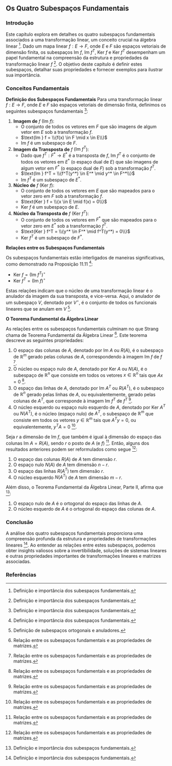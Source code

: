 ## Os Quatro Subespaços Fundamentais

### Introdução
Este capítulo explora em detalhes os quatro subespaços fundamentais associados a uma transformação linear, um conceito crucial na álgebra linear [^431]. Dado um mapa linear $f: E \rightarrow F$, onde $E$ e $F$ são espaços vetoriais de dimensão finita, os subespaços $\text{Im } f$, $\text{Im } f^T$, $\text{Ker } f$ e $\text{Ker } f^T$ desempenham um papel fundamental na compreensão da estrutura e propriedades da transformação linear $f$ [^431]. O objetivo deste capítulo é definir estes subespaços, detalhar suas propriedades e fornecer exemplos para ilustrar sua importância.

### Conceitos Fundamentais

**Definição dos Subespaços Fundamentais**
Para uma transformação linear $f: E \rightarrow F$, onde $E$ e $F$ são espaços vetoriais de dimensão finita, definimos os seguintes subespaços fundamentais [^431]:

1.  **Imagem de** $f$ ($\text{Im } f$):
    *   O conjunto de todos os vetores em $F$ que são imagens de algum vetor em $E$ sob a transformação $f$.
    *   $\text{Im } f = \\{f(x) \in F \mid x \in E\\}$
    *   $\text{Im } f$ é um subespaço de $F$.
2.  **Imagem da Transposta de** $f$ ($\text{Im } f^T$):
    *   Dado que $f^T: F^* \rightarrow E^*$ é a transposta de $f$, $\text{Im } f^T$ é o conjunto de todos os vetores em $E^*$ (o espaço dual de $E$) que são imagens de algum vetor em $F^*$ (o espaço dual de $F$) sob a transformação $f^T$.
    *   $\text{Im } f^T = \\{f^T(y^*) \in E^* \mid y^* \in F^*\\}$
    *   $\text{Im } f^T$ é um subespaço de $E^*$.
3.  **Núcleo de** $f$ ($\text{Ker } f$):
    *   O conjunto de todos os vetores em $E$ que são mapeados para o vetor zero em $F$ sob a transformação $f$.
    *   $\text{Ker } f = \\{x \in E \mid f(x) = 0\\}$
    *   $\text{Ker } f$ é um subespaço de $E$.
4.  **Núcleo da Transposta de** $f$ ($\text{Ker } f^T$):
    *   O conjunto de todos os vetores em $F^*$ que são mapeados para o vetor zero em $E^*$ sob a transformação $f^T$.
    *   $\text{Ker } f^T = \\{y^* \in F^* \mid f^T(y^*) = 0\\}$
    *   $\text{Ker } f^T$ é um subespaço de $F^*$.

**Relações entre os Subespaços Fundamentais**

Os subespaços fundamentais estão interligados de maneiras significativas, como demonstrado na Proposição 11.11 [^431]:

*   $\text{Ker } f = (\text{Im } f^T)^\circ$
*   $\text{Ker } f^T = (\text{Im } f)^\circ$

Estas relações indicam que o núcleo de uma transformação linear é o anulador da imagem da sua transposta, e vice-versa. Aqui, o anulador de um subespaço $V$, denotado por $V^\circ$, é o conjunto de todos os funcionais lineares que se anulam em $V$ [^407].

**O Teorema Fundamental da Álgebra Linear**

As relações entre os subespaços fundamentais culminam no que Strang chama de Teorema Fundamental da Álgebra Linear [^430]. Este teorema descreve as seguintes propriedades:

1.  O espaço das colunas de $A$, denotado por $\text{Im } A$ ou $R(A)$, é o subespaço de $\mathbb{R}^m$ gerado pelas colunas de $A$, correspondendo à imagem $\text{Im } f$ de $f$ [^430].
2.  O núcleo ou espaço nulo de $A$, denotado por $\text{Ker } A$ ou $N(A)$, é o subespaço de $\mathbb{R}^n$ que consiste em todos os vetores $x \in \mathbb{R}^n$ tais que $Ax = 0$ [^430].
3.  O espaço das linhas de $A$, denotado por $\text{Im } A^T$ ou $R(A^T)$, é o subespaço de $\mathbb{R}^n$ gerado pelas linhas de $A$, ou equivalentemente, gerado pelas colunas de $A^T$, que corresponde à imagem $\text{Im } f^T$ de $f^T$ [^430].
4.  O núcleo esquerdo ou espaço nulo esquerdo de $A$, denotado por $\text{Ker } A^T$ ou $N(A^T)$, é o núcleo (espaço nulo) de $A^T$, o subespaço de $\mathbb{R}^m$ que consiste em todos os vetores $y \in \mathbb{R}^m$ tais que $A^T y = 0$, ou equivalentemente, $y^T A = 0$ [^430].

Seja $r$ a dimensão de $\text{Im } f$, que também é igual à dimensão do espaço das colunas $\text{Im } A = R(A)$, sendo $r$ o posto de $A$ (e $f$) [^430]. Então, alguns dos resultados anteriores podem ser reformulados como segue [^430]:

1.  O espaço das colunas $R(A)$ de $A$ tem dimensão $r$.
2.  O espaço nulo $N(A)$ de $A$ tem dimensão $n - r$.
3.  O espaço das linhas $R(A^T)$ tem dimensão $r$.
4.  O núcleo esquerdo $N(A^T)$ de $A$ tem dimensão $m - r$.

Além disso, o Teorema Fundamental da Álgebra Linear, Parte II, afirma que [^431]:

1.  O espaço nulo de $A$ é o ortogonal do espaço das linhas de $A$.
2.  O núcleo esquerdo de $A$ é o ortogonal do espaço das colunas de $A$.

### Conclusão

A análise dos quatro subespaços fundamentais proporciona uma compreensão profunda da estrutura e propriedades de transformações lineares [^431]. Ao entender as relações entre estes subespaços, podemos obter insights valiosos sobre a invertibilidade, soluções de sistemas lineares e outras propriedades importantes de transformações lineares e matrizes associadas.

### Referências
[^407]: Definição de subespaços ortogonais e anuladores.
[^430]: Relação entre os subespaços fundamentais e as propriedades de matrizes.
[^431]: Definição e importância dos subespaços fundamentais.

<!-- END -->